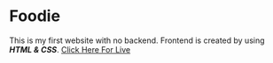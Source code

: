 # Foodie
This is my first website with no backend. Frontend is created by using ***HTML & CSS***.
[Click Here For Live](https://piyush-gupta092.github.io/Foodie/)

